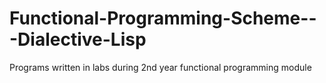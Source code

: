 # Functional-Programming-Scheme---Dialective-Lisp
Programs written in labs during 2nd year functional programming module
